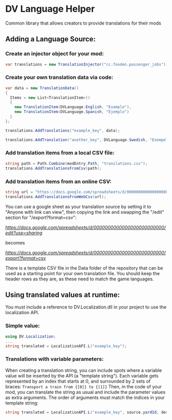 # DV Language Helper
Common library that allows creators to provide translations for their mods

## Adding a Language Source:
### Create an injector object for your mod:
```csharp
var translations = new TranslationInjector("cc.foxden.passenger_jobs");
```

### Create your own translation data via code:
```csharp
var data = new TranslationData()
{
  Items = new List<TranslationItem>()
  {
    new TranslationItem(DVLanguage.English, "Example"),
    new TranslationItem(DVLanguage.Spanish, "Ejemplo")
  }
};

translations.AddTranslations("example_key", data);

translations.AddTranslation("another_key", DVLanguage.Swedish, "Exempel");
```

### Add translation items from a local CSV file:
```csharp
string path = Path.Combine(modEntry.Path, "translations.csv");
translations.AddTranslationsFromCsv(path);
```

### Add translation items from an online CSV:
```csharp
string url = "https://docs.google.com/spreadsheets/d/0000000000000000000000000/export?format=csv";
translations.AddTranslationsFromWebCsv(url);
```
You can use a google sheet as your translation source by setting it to "Anyone with link can view", then copying the link and swapping the "/edit" section for "/export?format=csv":

_https://docs.google.com/spreadsheets/d/0000000000000000000000000/edit?usp=sharing_

becomes

_https://docs.google.com/spreadsheets/d/0000000000000000000000000/export?format=csv_

There is a template CSV file in the Data folder of the repository that can be used as a starting point for your own translation file. You should keep the header rows as they are, as these need to match the game languages.

## Using translated values at runtime:
You must include a reference to DV.Localization.dll in your project to use the localization API.
### Simple value:
```csharp
using DV.Localization;
...
string translated = LocalizationAPI.L("example_key");
```

### Translations with variable parameters:
When creating a translation string, you can include spots where a variable value will be inserted by the API (a "template string"). Each variable gets represented by an index that starts at 0, and surrounded by 2 sets of braces:
`Transport a train from {[0]} to {[1]}`
Then, in the code of your mod, you can translate the string as usual and include the parameter values as extra arguments. The order of arguments must match the indices in your template string:
```csharp
string translated = LocalizationAPI.L("example_key", source.yardId, destination.yardId);
```
